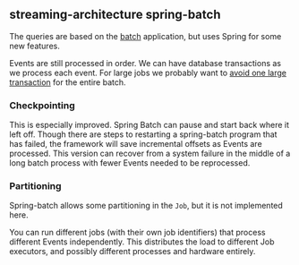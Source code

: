 ## streaming-architecture spring-batch

The queries are based on the [batch](../batch) application, but uses Spring for some new features.

Events are still processed in order. We can have database transactions as we process each event.
For large jobs we probably want to [avoid one large transaction](https://docs.spring.io/spring-batch/reference/common-patterns.html#drivingQueryBasedItemReaders)
for the entire batch.

### Checkpointing

This is especially improved. Spring Batch can pause and start back where it left off.
Though there are steps to restarting a spring-batch program that has failed, the framework 
will save incremental offsets as Events are processed. This version can recover from a 
system failure in the middle of a long batch process with fewer Events
needed to be reprocessed.

### Partitioning

Spring-batch allows some partitioning in the `Job`, but it is not implemented here.

You can run different jobs (with their own job identifiers) that process different 
Events independently. This distributes the load to different Job executors, and possibly
different processes and hardware entirely.
